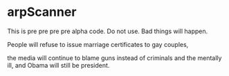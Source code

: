 # arpScanner

This is pre pre pre pre alpha code.  Do not use.
Bad things will happen.

People will refuse to issue marriage certificates to gay couples,

the media will continue to blame guns instead of criminals and the mentally ill,
and Obama will still be president.


